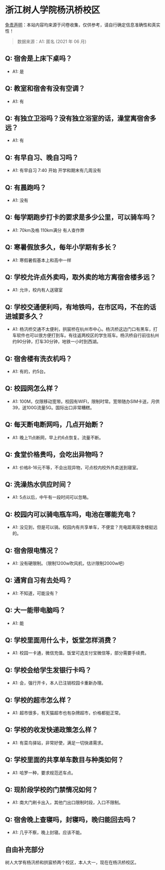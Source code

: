 # 浙江树人学院杨汛桥校区

[免责声明](https://colleges.chat/#_3)：本站内容均来源于问卷收集，仅供参考，请自行确定信息准确性和真实性！

> 数据来源：A1: 匿名 (2021 年 06 月)

## Q: 宿舍是上床下桌吗？

- A1: 是

## Q: 教室和宿舍有没有空调？

- A1: 有

## Q: 有独立卫浴吗？没有独立浴室的话，澡堂离宿舍多远？

- A1: 有

## Q: 有早自习、晚自习吗？

- A1: 有早自习 7:40 开始 开学和期末有几周没有

## Q: 有晨跑吗？

- A1: 没有

## Q: 每学期跑步打卡的要求是多少公里，可以骑车吗？

- A1: 70km及格 110km满分 有人查作弊

## Q: 寒暑假放多久，每年小学期有多长？

- A1: 寒假暑假基本上和高中一样

## Q: 学校允许点外卖吗，取外卖的地方离宿舍楼多远？

- A1: 允许，校内有人送寝室

## Q: 学校交通便利吗，有地铁吗，在市区吗，不在的话进城要多久？

- A1: 杨汛桥交通不太便利，拱宸桥在杭州市中心。杨汛桥这边门口有黑车，打车软件也可以很方便打到车。有往返两校区的学生班车。杨汛桥自行前往杭州约90分钟，打车30分钟，地铁一小时到西湖。

## Q: 宿舍楼有洗衣机吗？

- A1: 有的，约5台。

## Q: 校园网怎么样？

- A1: 100M，仅限移动宽带。校园有WIFI，限制时常。宽带随办SIM卡送，月供39，送100G流量5G。国际出口非常糟糕。

## Q: 每天断电断网吗，几点开始断？

- A1: 晚上11点断网，早上约6点恢复。流量不断。

## Q: 食堂价格贵吗，会吃出异物吗？

- A1: 价格8-16元不等，不会出现异物，可点校内校外外卖送到寝室。

## Q: 洗澡热水供应时间？

- A1: 5点以后，中午有一段时间可以忽略。

## Q: 校园内可以骑电瓶车吗，电池在哪能充电？

- A1: 没见到，但是可以骑。校园内有共享单车，不便宜？充电距离宿舍楼挺远的。

## Q: 宿舍限电情况？

- A1: 没有硬限制。（限制1200w吹风机，估计限制2000w吧）

## Q: 通宵自习有去处吗？

- A1: 不知道，可能没有？

## Q: 大一能带电脑吗？

- A1: 能

## Q: 学校里面用什么卡，饭堂怎样消费？

- A1: 校园一卡通，微信充值。饭堂可选支付宝微信等，部分需要手续费。

## Q: 学校会给学生发银行卡吗？

- A1: 会，强行开卡，本人已注销校园卡重新办理。

## Q: 学校的超市怎么样？

- A1: 超市很多，有天猫超市也有杂牌超市，价格都挺正常。

## Q: 学校的收发快递政策怎么样？

- A1: 有菜鸟驿站，非常好使，满足一切快递需求。

## Q: 学校里面的共享单车数目与种类如何？

- A1: 哈罗一种，要求规范还车点。

## Q: 现阶段学校的门禁情况如何？

- A1: 南大门刷卡出入，其他门出口限制时段，入口不限制。

## Q: 宿舍晚上查寝吗，封寝吗，晚归能回去吗？

- A1: 几乎不察，晚上封寝。应该不能。

## 自由补充部分

树人大学有杨汛桥和拱宸桥两个校区，本人大一，现在在杨汛桥校区。